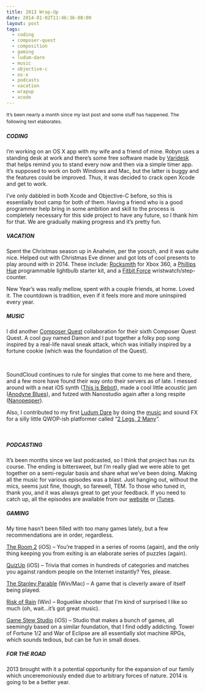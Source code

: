 ```yaml
---
title: 2013 Wrap-Up
date: 2014-01-02T11:46:36-08:00
layout: post
tags:
  - coding
  - composer-quest
  - composition
  - gaming
  - ludum-dare
  - music
  - objective-c
  - os-x
  - podcasts
  - vacation
  - wrapup
  - xcode
---
```

<span style="font-size: 0.875em; line-height: 1.5;">It&#8217;s been nearly a month since my last post and some stuff has happened. The following text elaborates.</span>

<!--more-->

##### CODING

I&#8217;m working on an OS X app with my wife and a friend of mine. Robyn uses a standing desk at work and there&#8217;s some free software made by [Varidesk](http://www.varidesk.com/desktop-app) that helps remind you to stand every now and then via a simple timer app. It&#8217;s supposed to work on both Windows and Mac, but the latter is buggy and the features could be improved. Thus, it was decided to crack open Xcode and get to work.

I&#8217;ve only dabbled in both Xcode and Objective-C before, so this is essentially boot camp for both of them. Having a friend who is a good programmer help bring in some ambition and skill to the process is completely necessary for this side project to have any future, so I thank him for that. We are gradually making progress and it&#8217;s pretty fun.

##### VACATION

Spent the Christmas season up in Anaheim, per the yooszh, and it was quite nice. Helped out with Christmas Eve dinner and got lots of cool presents to play around with in 2014. These include: [Rocksmith](rocksmith.ubi.com/rocksmith/en-us/home/index.aspx) for Xbox 360, a [Phillips Hue](http://www.meethue.com/) programmable lightbulb starter kit, and a [Fitbit Force](http://www.fitbit.com/force) wristwatch/step-counter.

New Year&#8217;s was really mellow, spent with a couple friends, at home. Loved it. The countdown is tradition, even if it feels more and more uninspired every year.

##### MUSIC

I did another [Composer Quest](http://composerquest.com) collaboration for their sixth Composer Quest Quest. A cool guy named Damon and I put together a folky pop song inspired by a real-life naval sneak attack, which was initially inspired by a fortune cookie (which was the foundation of the Quest).

&nbsp;

SoundCloud continues to rule for singles that come to me here and there, and a few more have found their way onto their servers as of late. I messed around with a neat iOS synth ([This is Bebot](https://soundcloud.com/nebyoolae/this-is-bebot)), made a cool little acoustic jam ([Anodyne Blues](https://soundcloud.com/nebyoolae/anodyne-blues)), and futzed with Nanostudio again after a long respite ([Nanopepper](https://soundcloud.com/nebyoolae/nanopepper)).

Also, I contributed to my first [Ludum Dare](http://ludumdare.com/compo) by doing the [music](https://soundcloud.com/nebyoolae/alabastercesium) and sound FX for a silly little QWOP-ish platformer called &#8220;[2 Legs, 2 Many](http://www.ludumdare.com/compo/ludum-dare-28/?action=preview&uid=29417)&#8220;.

&nbsp;

##### PODCASTING

It&#8217;s been months since we last podcasted, so I think that project has run its course. The ending is bittersweet, but I&#8217;m really glad we were able to get together on a semi-regular basis and share what we&#8217;ve been doing. Making all the music for various episodes was a blast. Just hanging out, without the mics, seems just fine, though, so farewell, TEM. To those who tuned in, thank you, and it was always great to get your feedback. If you need to catch up, all the episodes are available from our [website](http://theescortmission.com) or [iTunes](http://itunes.apple.com/us/podcast/the-escort-mission-podcast/id520766480).

##### GAMING

My time hasn&#8217;t been filled with too many games lately, but a few recommendations are in order, regardless.

[The Room 2](http://fireproofgames.com/the-room-two) (iOS) &#8211; You&#8217;re trapped in a series of rooms (again), and the only thing keeping you from exiting is an elaborate series of puzzles (again).

[QuizUp](https://www.quizup.com/) (iOS) &#8211; Trivia that comes in hundreds of categories and matches you against random people on the Internet instantly? Yes, please.

[The Stanley Parable](http://www.stanleyparable.com/) (Win/Mac) &#8211; A game that is cleverly aware of itself being played.

[Risk of Rain](http://riskofraingame.com/) (Win) &#8211; Roguelike shooter that I&#8217;m kind of surprised I like so much (oh, wait&#8230;it&#8217;s got great music).

[Game Stew Studio](http://gamestewstudio.blogspot.com/) (iOS) &#8211; Studio that makes a bunch of games, all seemingly based on a similar foundation, that I find oddly addicting. Tower of Fortune 1/2 and War of Eclipse are all essentially slot machine RPGs, which sounds tedious, but can be fun in small doses.

##### FOR THE ROAD

2013 brought with it a potential opportunity for the expansion of our family which unceremoniously ended due to arbitrary forces of nature. 2014 is going to be a better year.
